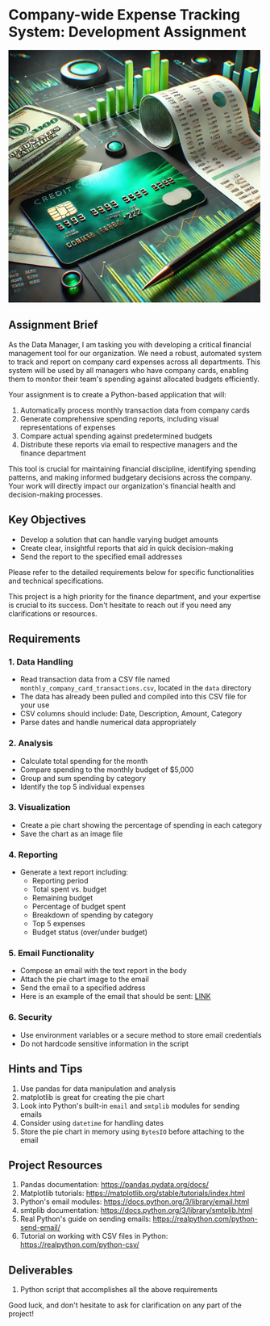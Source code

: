 # Company-wide Expense Tracking System: Development Assignment

<img src="./assets/budget.webp" alt="Expense Tracking System Assignment" width="500">


## Assignment Brief
As the Data Manager, I am tasking you with developing a critical financial management tool for our organization. We need a robust, automated system to track and report on company card expenses across all departments. This system will be used by all managers who have company cards, enabling them to monitor their team's spending against allocated budgets efficiently.

Your assignment is to create a Python-based application that will:
1. Automatically process monthly transaction data from company cards
2. Generate comprehensive spending reports, including visual representations of expenses
3. Compare actual spending against predetermined budgets
4. Distribute these reports via email to respective managers and the finance department

This tool is crucial for maintaining financial discipline, identifying spending patterns, and making informed budgetary decisions across the company. Your work will directly impact our organization's financial health and decision-making processes.

## Key Objectives
- Develop a solution that can handle varying budget amounts
- Create clear, insightful reports that aid in quick decision-making
- Send the report to the specified email addresses

Please refer to the detailed requirements below for specific functionalities and technical specifications.

This project is a high priority for the finance department, and your expertise is crucial to its success. Don't hesitate to reach out if you need any clarifications or resources.

## Requirements

### 1. Data Handling
- Read transaction data from a CSV file named `monthly_company_card_transactions.csv`, located in the `data` directory
- The data has already been pulled and compiled into this CSV file for your use
- CSV columns should include: Date, Description, Amount, Category
- Parse dates and handle numerical data appropriately

### 2. Analysis
- Calculate total spending for the month
- Compare spending to the monthly budget of $5,000
- Group and sum spending by category
- Identify the top 5 individual expenses

### 3. Visualization
- Create a pie chart showing the percentage of spending in each category
- Save the chart as an image file

### 4. Reporting
- Generate a text report including:
  - Reporting period
  - Total spent vs. budget
  - Remaining budget
  - Percentage of budget spent
  - Breakdown of spending by category
  - Top 5 expenses
  - Budget status (over/under budget)

### 5. Email Functionality
- Compose an email with the text report in the body
- Attach the pie chart image to the email
- Send the email to a specified address
- Here is an example of the email that should be sent: [LINK](https://docs.google.com/document/d/1zUhVct8X1a50geiWzHcbE8OeHhVtSKvN2PFU_VcUkhI/edit?usp=sharing)

### 6. Security
- Use environment variables or a secure method to store email credentials
- Do not hardcode sensitive information in the script

## Hints and Tips
1. Use pandas for data manipulation and analysis
2. matplotlib is great for creating the pie chart
3. Look into Python's built-in `email` and `smtplib` modules for sending emails
4. Consider using `datetime` for handling dates
5. Store the pie chart in memory using `BytesIO` before attaching to the email

## Project Resources
1. Pandas documentation: https://pandas.pydata.org/docs/
2. Matplotlib tutorials: https://matplotlib.org/stable/tutorials/index.html
3. Python's email modules: https://docs.python.org/3/library/email.html
4. smtplib documentation: https://docs.python.org/3/library/smtplib.html
5. Real Python's guide on sending emails: https://realpython.com/python-send-email/
6. Tutorial on working with CSV files in Python: https://realpython.com/python-csv/


## Deliverables
1. Python script that accomplishes all the above requirements

Good luck, and don't hesitate to ask for clarification on any part of the project!
